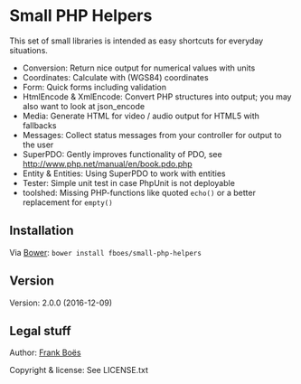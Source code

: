 Small PHP Helpers
=================

This set of small libraries is intended as easy shortcuts for everyday situations.

* Conversion: Return nice output for numerical values with units
* Coordinates: Calculate with (WGS84) coordinates
* Form: Quick forms including validation
* HtmlEncode & XmlEncode: Convert PHP structures into output; you may also want to look at json_encode
* Media: Generate HTML for video / audio output for HTML5 with fallbacks
* Messages: Collect status messages from your controller for output to the user
* SuperPDO: Gently improves functionality of PDO, see http://www.php.net/manual/en/book.pdo.php
* Entity & Entities: Using SuperPDO to work with entities
* Tester: Simple unit test in case PhpUnit is not deployable
* toolshed: Missing PHP-functions like quoted <code>echo()</code> or a better replacement for <code>empty()</code>

Installation
------------

Via [Bower](http://bower.io/): `bower install fboes/small-php-helpers`

Version
-------

Version: 2.0.0 (2016-12-09)

Legal stuff
-----------

Author: [Frank Boës](http://3960.org)

Copyright & license: See LICENSE.txt
